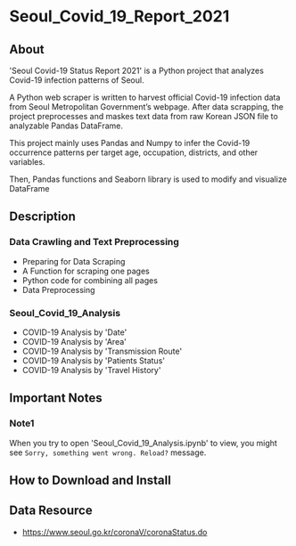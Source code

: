 # Seoul_Covid_19_Report_2021

## About
'Seoul Covid-19 Status Report 2021' is a Python project that analyzes Covid-19 infection patterns of Seoul.

A Python web scraper is written to harvest official Covid-19 infection data from Seoul Metropolitan Government’s webpage. After data scrapping, the project preprocesses and maskes text data from raw Korean JSON file to analyzable Pandas DataFrame.

This project mainly uses Pandas and Numpy to infer the Covid-19 occurrence patterns per target age, occupation, districts, and other variables.

Then, Pandas functions and Seaborn library is used to modify and visualize DataFrame


## Description
### Data Crawling and Text Preprocessing
* Preparing for Data Scraping
* A Function for scraping one pages
* Python code for combining all pages
* Data Preprocessing

### Seoul_Covid_19_Analysis
* COVID-19 Analysis by 'Date'
* COVID-19 Analysis by 'Area'
* COVID-19 Analysis by 'Transmission Route'
* COVID-19 Analysis by 'Patients Status'
* COVID-19 Analysis by 'Travel History'


## Important Notes
### Note1
When you try to open 'Seoul_Covid_19_Analysis.ipynb' to view, you might see `Sorry, something went wrong. Reload?` message.

## How to Download and Install

## Data Resource
* https://www.seoul.go.kr/coronaV/coronaStatus.do
